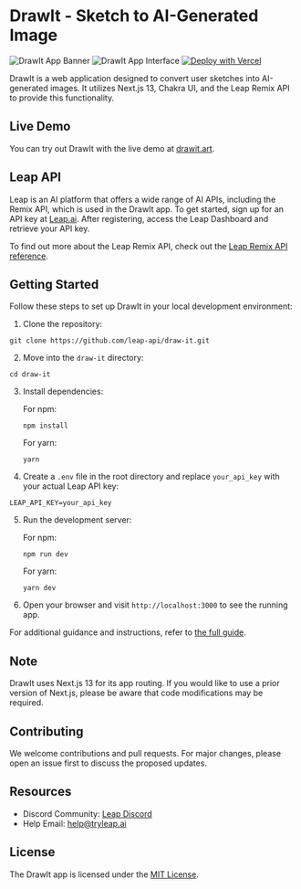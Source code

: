# DrawIt - Sketch to AI-Generated Image

![DrawIt App Banner](https://www.drawit.art/opengraph-image.jpg)
![DrawIt App Interface](https://www.drawit.art/demo-screenshot.jpg)
[![Deploy with Vercel](https://vercel.com/button)](https://vercel.com/import/project?template=https://github.com/leap-api/draw-it.git)

DrawIt is a web application designed to convert user sketches into AI-generated images. It utilizes Next.js 13, Chakra UI, and the Leap Remix API to provide this functionality.

## Live Demo

You can try out DrawIt with the live demo at [drawit.art](https://drawit.art/).

## Leap API

Leap is an AI platform that offers a wide range of AI APIs, including the Remix API, which is used in the DrawIt app. To get started, sign up for an API key at [Leap.ai](https://leap.ai/). After registering, access the Leap Dashboard and retrieve your API key.

To find out more about the Leap Remix API, check out the [Leap Remix API reference](https://docs.tryleap.ai/reference/controlcontroller_create).

## Getting Started

Follow these steps to set up DrawIt in your local development environment:

1. Clone the repository:

```
git clone https://github.com/leap-api/draw-it.git
```

2. Move into the `draw-it` directory:

```
cd draw-it
```

3. Install dependencies:

   For npm:

   ```
   npm install
   ```

   For yarn:

   ```
   yarn
   ```

4. Create a `.env` file in the root directory and replace `your_api_key` with your actual Leap API key:

```
LEAP_API_KEY=your_api_key
```

5. Run the development server:

   For npm:

   ```
   npm run dev
   ```

   For yarn:

   ```
   yarn dev
   ```

6. Open your browser and visit `http://localhost:3000` to see the running app.

For additional guidance and instructions, refer to [the full guide](#).

## Note

DrawIt uses Next.js 13 for its app routing. If you would like to use a prior version of Next.js, please be aware that code modifications may be required.

## Contributing

We welcome contributions and pull requests. For major changes, please open an issue first to discuss the proposed updates.

## Resources

- Discord Community: [Leap Discord](https://discord.gg/NCAKTUayPK)
- Help Email: help@tryleap.ai

## License

The DrawIt app is licensed under the [MIT License](https://choosealicense.com/licenses/mit/).
